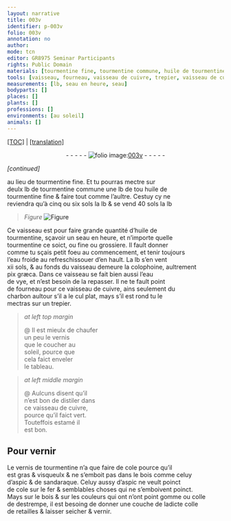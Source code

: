 ```yaml
---
layout: narrative
title: 003v
identifier: p-003v
folio: 003v
annotation: no
author:
mode: tcn
editor: GR8975 Seminar Participants
rights: Public Domain
materials: [tourmentine fine, tourmentine commune, huile de tourmentine fine, huile de tourmentine, tourmentine ce soict, ou fine ou grossiere, eau froide, colophoine, pix grӕca, eau de vye, cuivre, charbon, vernis, cuivre,, estamé, vernis de tourmentine, cole, bois, aspic, sandaraque, fer, gomme, colle de destrempe, colle de retailles]
tools: [vaisseau, fourneau, vaisseau de cuivre, trepier, vaisseau de cuivre,]
measurements: [lb, seau en heure, seau]
bodyparts: []
places: []
plants: []
professions: []
environments: [au soleil]
animals: []
---
```


 <p><a href="{{ site.baseurl }}/normalized/">[TOC]</a> | <a href="{{ site.baseurl }}/texts/p-003v_tl/" target="_blank">[translation]</a></p><div class="folio" align="center">- - - - - <a href="http://gallica.bnf.fr/ark:/12148/btv1b10500001g/f12.image" target="_blank"><img src="https://cu-mkp.github.io/2017-workshop-edition/assets/photo-icon.png" alt="folio image: " style="display:inline-block; margin-bottom:-3px;"/>003v</a> - - - - - </div>  
 
*[continued]*
  
au lieu de <span class="m">tourmentine fine</span>. Et tu pourras mectre sur<br/> deulx <span class="ms">lb</span> de <span class="m">tourmentine commune</span> une <span class="ms">lb</span> de <span class="del">tou</span> <span class="m">huile de<br/> tourmentine fine</span> & faire tout comme l’aultre. Cestuy cy ne<br/> reviendra qu’à cinq ou six <span class="cn">sols</span> la <span class="ms">lb</span> & se vend 40 <span class="cn">s<span class="exp">ols</span></span> la <span class="ms">lb</span>
 
> *Figure*
> <a href="https://drive.google.com/open?id=0B9-oNrvWdlO5ZUY4SkZBblA5MjA" target="_blank"><img src="https://cu-mkp.github.io/GR8975-edition/assets/photo-icon.png" alt="Figure" style="display:inline-block; margin-bottom:-3px;"/></a>
 
Ce <span class="tl">vaisseau</span> est pour faire grande quantité d’<span class="m">huile de<br/> tourmentine</span>, sçavoir un <span class="ms"><span class="ms">seau</span> en <span class="tmp">heure</span></span>, et n’importe quelle<br/> <span class="m">tourmentine ce soict, ou fine ou grossiere</span>. Il fault donner<br/> comme tu sçais petit foeu au commencem<span class="exp">ent</span>, et tenir toujours<br/> l’<span class="m">eau froide</span> au refreschissouer d’en hault. La <span class="ms">lb</span> s’en vent<br/> xii <span class="cn">s<span class="exp">ols</span></span>, & au fonds du <span class="tl">vaisseau</span> demeure la <span class="m">colophoine</span>, aultrem<span class="exp">ent</span><br/> <span class="m">pix grӕca</span>. Dans ce <span class="tl">vaisseau</span> se fait bien aussi l’<span class="m">eau<br/> de vye</span>, et n’est besoin de la repasser. Il ne te fault point<br/> de <span class="tl">fourneau</span> pour ce <span class="tl">vaisseau de <span class="m">cuivre</span></span>, ains seulement du<br/> <span class="m">charbon</span> aultour s’il a le cul plat, mays s’il est rond tu le<br/> mectras sur un <span class="tl">trepier</span>.
 
> *at left top margin*
> 
> 
>   @ Il est mieulx de chaufer<br/> un peu le <span class="m">vernis</span><br/> que le coucher <span class="env">au<br/> soleil</span>, pource que<br/> cela faict enveler<br/> le tableau.
 
> *at left middle margin*
> 
> 
>   @ Aulcuns disent qu’il<br/> n’est bon de distiler dans<br/> ce <span class="tl">vaisseau de <span class="m">cuivre,</span></span><br/> pource qu’il faict vert.<br/> Touteffois <span class="m">estamé</span> il<br/> est bon.
 
 
  

## Pour vernir

 
Le <span class="m">vernis de tourmentine</span> n’a que faire de <span class="m">cole</span> pource qu’il<br/> est gras & visqueulx & ne s’emboit pas dans le <span class="m">bois</span> comme celuy<br/> d’<span class="m">aspic</span> & de <span class="m">sandaraque</span>. Celuy aussy d’<span class="m">aspic</span> ne veult poinct<br/> de <span class="m">cole</span> sur le <span class="m">fer</span> & semblables choses qui ne s’emboivent poinct.<br/> Mays sur le <span class="m">bois</span> & sur les couleurs qui <span class="del">ont</span> <span class="add">n’ont point</span> <span class="m">gomme</span> ou <span class="m">colle<br/> de destrempe</span>, il est besoing de donner une couche de ladicte <span class="m">colle<br/> de retailles</span> & laisser seicher & vernir.
 
 